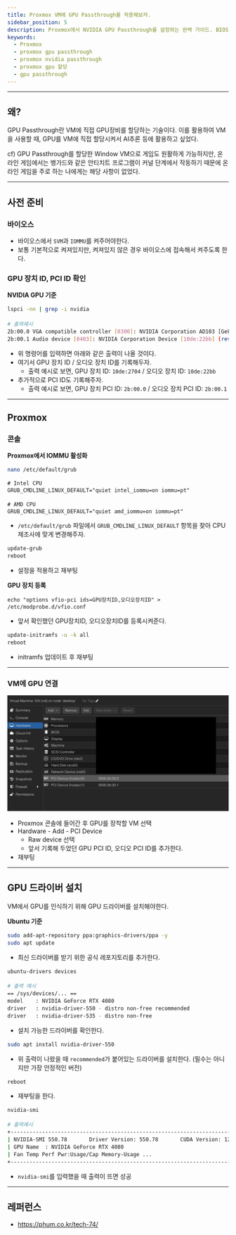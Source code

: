 ```yaml
---
title: Proxmox VM에 GPU Passthrough를 적용해보자.
sidebar_position: 5
description: Proxmox에서 NVIDIA GPU Passthrough를 설정하는 완벽 가이드. BIOS 설정부터 vfio.conf 구성, VM에 GPU 장치 연결, Ubuntu에서 드라이버 설치까지 단계별로 설명합니다. RTX 4080 등 최신 GPU 환경에서도 안정적으로 AI 추론, 그래픽 작업, 게이밍용 VM을 구성할 수 있습니다.
keywords:
  - Proxmox
  - proxmox gpu passthrough
  - proxmox nvidia passthrough
  - proxmox gpu 할당
  - gpu passthrough
---
```

---
## 왜?

GPU Passthrough란 VM에 직접 GPU장비를 할당하는 기술이다. 이를 활용하여 VM을 사용할 때, GPU를 VM에 직접 할당시켜서 AI추론 등에 활용하고 싶었다. 

cf) GPU Passthrough를 할당한 Window VM으로 게임도 원활하게 가능하지만, 온라인 게임에서는 뱅가드와 같은 안티치트 프로그램이 커널 단계에서 작동하기 때문에 온라인 게임을 주로 하는 나에게는 해당 사항이 없었다.

---
## 사전 준비
### 바이오스

- 바이오스에서 `SVM`과 `IOMMU`를 켜주어야한다.
- 보통 기본적으로 켜져있지만, 켜져있지 않은 경우 바이오스에 접속해서 켜주도록 한다.

### GPU 장치 ID, PCI ID 확인

**NVIDIA GPU 기준**

```bash
lspci -nn | grep -i nvidia

# 출력예시
2b:00.0 VGA compatible controller [0300]: NVIDIA Corporation AD103 [GeForce RTX 4080] [10de:2704] (rev a1)
2b:00.1 Audio device [0403]: NVIDIA Corporation Device [10de:22bb] (rev a1)
```

- 위 명령어를 입력하면 아래와 같은 출력이 나올 것이다.
- 여기서 GPU 장치 ID / 오디오 장치 ID를 기록해두자. 
	- 출력 예시로 보면, GPU 장치 ID: `10de:2704` / 오디오 장치 ID: `10de:22bb`
- 추가적으로 PCI ID도 기록해주자.
	- 출력 예시로 보면, GPU 장치 PCI ID: `2b:00.0` / 오디오 장치 PCI ID: `2b:00.1`

---
## Proxmox
### 콘솔

**Proxmox에서 IOMMU 활성화**

```bash
nano /etc/default/grub
```

```
# Intel CPU
GRUB_CMDLINE_LINUX_DEFAULT="quiet intel_iommu=on iommu=pt"

# AMD CPU
GRUB_CMDLINE_LINUX_DEFAULT="quiet amd_iommu=on iommu=pt"
```

- `/etc/default/grub` 파일에서 `GRUB_CMDLINE_LINUX_DEFAULT` 항목을 찾아 CPU 제조사에 맞게 변경해주자.

```bash
update-grub
reboot
```

- 설정을 적용하고 재부팅

**GPU 장치 등록**

```
echo "options vfio-pci ids=GPU장치ID,오디오장치ID" > /etc/modprobe.d/vfio.conf
```

- 앞서 확인했던 GPU장치ID, 오디오장치ID를 등록시켜준다.

```bash
update-initramfs -u -k all
reboot
```

- initramfs 업데이트 후 재부팅

---
### VM에 GPU 연결

![gpu-passthrough1](./assets/gpu-passthrough1.png)

- Proxmox 콘솔에 들어간 후 GPU를 장착할 VM 선택
- Hardware - Add - PCI Device
	- Raw device 선택
	- 앞서 기록해 두었던 GPU PCI ID, 오디오 PCI ID를 추가한다.
- 재부팅

---
## GPU 드라이버 설치

VM에서 GPU를 인식하기 위해 GPU 드라이버를 설치해야한다. 

**Ubuntu 기준**

```bash
sudo add-apt-repository ppa:graphics-drivers/ppa -y
sudo apt update
```

- 최신 드라이버를 받기 위한 공식 레포지토리를 추가한다.

```bash
ubuntu-drivers devices

# 출력 예시
== /sys/devices/... ==
model    : NVIDIA GeForce RTX 4080
driver   : nvidia-driver-550 - distro non-free recommended
driver   : nvidia-driver-535 - distro non-free
```

- 설치 가능한 드라이버를 확인한다.

```bash
sudo apt install nvidia-driver-550
```

- 위 출력이 나왔을 때 `recommended`가 붙어있는 드라이버를 설치한다. (필수는 아니지만 가장 안정적인 버전)

```
reboot
```

- 재부팅을 한다.

```bash
nvidia-smi

# 출력예시
+-----------------------------------------------------------------------------+
| NVIDIA-SMI 550.78       Driver Version: 550.78       CUDA Version: 12.4     |
| GPU Name  : NVIDIA GeForce RTX 4080                                       |
| Fan Temp Perf Pwr:Usage/Cap Memory-Usage ...
+-----------------------------------------------------------------------------+
```

- `nvidia-smi`를 입력했을 때 출력이 뜨면 성공

---
## 레퍼런스

- https://phum.co.kr/tech-74/